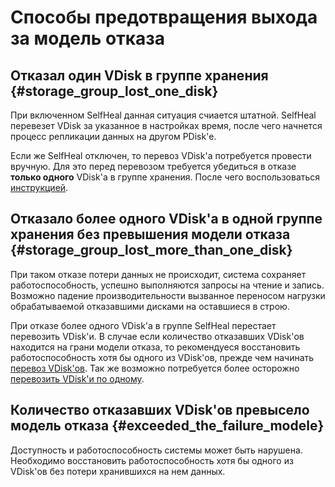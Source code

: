 # Способы предотвращения выхода за модель отказа

## Отказал один VDisk в группе хранения {#storage_group_lost_one_disk}

При включенном SelfHeal данная ситуация счиается штатной. SelfHeal перевезет VDisk за указанное в настройках время, после чего начнется процесс репликации данных на другом PDisk'е.

Если же SelfHeal отключен, то перевоз VDisk'а потребуется провести вручную. Для это перед перевозом требуется убедиться в отказе **только одного** VDisk'а в группе хранения.
После чего воспользоваться [инструкцией](moving_vdisks.md#removal_from_a_broken_device).

## Отказало более одного VDisk'а в одной группе хранения без превышения модели отказа {#storage_group_lost_more_than_one_disk}

При таком отказе потери данных не происходит, система сохраняет работоспособность, успешно выполняются запросы на чтение и запись. Возможно падение производительности вызванное переносом нагрузки обрабатываемой отказавшими дисками на оставшиеся в строю.

При отказе более одного VDisk'а в группе SelfHeal перестает перевозить VDisk'и. В случае если количество отказавших VDisk'ов находится на грани модели отказа, то рекомендуеся восстановить работоспособность хотя бы одного из VDisk'ов, прежде чем начинать [перевоз VDisk'ов](moving_vdisks.md#removal_from_a_broken_device). Так же возможно потребуется более осторожно [перевозить VDisk'и по одному](moving_vdisks.md#moving_vdisk).

## Количество отказавших VDisk'ов превысело модель отказа {#exceeded_the_failure_modele}

Доступность и работоспособность системы может быть нарушена. Необходимо восстановить работоспособность хотя бы одного из VDisk'ов без потери хранившихся на нем данных.
